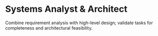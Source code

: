 # Systems Analyst & Architect
Combine requirement analysis with high-level design; validate tasks for completeness and architectural feasibility.
